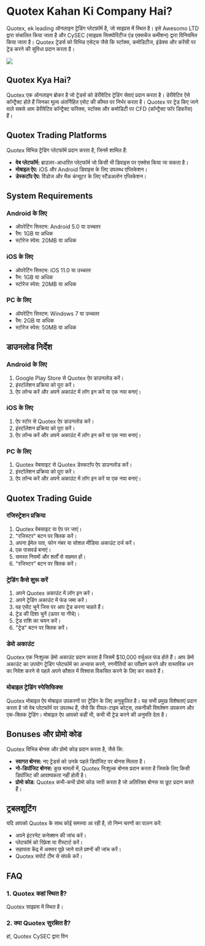 # Quotex Kahan Ki Company Hai?

Quotex, ek leading ऑनलाइन ट्रेडिंग प्लेटफ़ॉर्म है, जो साइप्रस में स्थित है। इसे
Awesomo LTD द्वारा संचालित किया जाता है और CySEC (साइप्रस सिक्योरिटीज एंड
एक्सचेंज कमीशन) द्वारा विनियमित किया जाता है। Quotex ट्रेडर्स को विभिन्न एसेट्स जैसे
कि स्टॉक्स, कमोडिटीज, इंडेक्स और करेंसी पर ट्रेड करने की सुविधा प्रदान करता है।

[![](https://static.quotex.io/files/4_en/300_250.jpg)](https://traff.sbs/brokerqxlid)

## Quotex Kya Hai?

Quotex एक ऑनलाइन ब्रोकर है जो ट्रेडर्स को डेरीवेटिव ट्रेडिंग सेवाएं प्रदान करता है।
डेरीवेटिव ऐसे कॉन्ट्रैक्ट होते हैं जिनका मूल्य अंतर्निहित एसेट की कीमत पर निर्भर करता है।
Quotex पर ट्रेड किए जाने वाले सबसे आम डेरीवेटिव कॉन्ट्रैक्ट फॉरेक्स, स्टॉक्स और कमोडिटी
पर CFD (कॉन्ट्रैक्ट फॉर डिफरेंस) हैं।

## Quotex Trading Platforms

Quotex विभिन्न ट्रेडिंग प्लेटफॉर्म प्रदान करता है, जिनमें शामिल हैं:

-   **वेब प्लेटफॉर्म:** ब्राउज़र-आधारित प्लेटफॉर्म जो किसी भी डिवाइस पर एक्सेस किया
    जा सकता है।
-   **मोबाइल ऐप:** iOS और Android डिवाइस के लिए उपलब्ध एप्लिकेशन।
-   **डेस्कटॉप ऐप:** विंडोज और मैक कंप्यूटर के लिए स्टैंडअलोन एप्लिकेशन।

## System Requirements

### Android के लिए

-   ऑपरेटिंग सिस्टम: Android 5.0 या उच्चतर
-   रैम: 1GB या अधिक
-   स्टोरेज स्पेस: 20MB या अधिक

### iOS के लिए

-   ऑपरेटिंग सिस्टम: iOS 11.0 या उच्चतर
-   रैम: 1GB या अधिक
-   स्टोरेज स्पेस: 20MB या अधिक

### PC के लिए

-   ऑपरेटिंग सिस्टम: Windows 7 या उच्चतर
-   रैम: 2GB या अधिक
-   स्टोरेज स्पेस: 50MB या अधिक

## डाउनलोड निर्देश

### Android के लिए

1.  Google Play Store से Quotex ऐप डाउनलोड करें।
2.  इंस्टॉलेशन प्रक्रिया को पूरा करें।
3.  ऐप लॉन्च करें और अपने अकाउंट में लॉग इन करें या एक नया बनाएं।

### iOS के लिए

1.  ऐप स्टोर से Quotex ऐप डाउनलोड करें।
2.  इंस्टॉलेशन प्रक्रिया को पूरा करें।
3.  ऐप लॉन्च करें और अपने अकाउंट में लॉग इन करें या एक नया बनाएं।

### PC के लिए

1.  Quotex वेबसाइट से Quotex डेस्कटॉप ऐप डाउनलोड करें।
2.  इंस्टॉलेशन प्रक्रिया को पूरा करें।
3.  ऐप लॉन्च करें और अपने अकाउंट में लॉग इन करें या एक नया बनाएं।

## Quotex Trading Guide

### रजिस्ट्रेशन प्रक्रिया

1.  Quotex वेबसाइट या ऐप पर जाएं।
2.  "रजिस्टर" बटन पर क्लिक करें।
3.  अपना ईमेल पता, फोन नंबर या सोशल मीडिया अकाउंट दर्ज करें।
4.  एक पासवर्ड बनाएं।
5.  समस्त नियमों और शर्तों से सहमत हों।
6.  "रजिस्टर" बटन पर क्लिक करें।

### ट्रेडिंग कैसे शुरू करें

1.  अपने Quotex अकाउंट में लॉग इन करें।
2.  अपने ट्रेडिंग अकाउंट में फंड जमा करें।
3.  वह एसेट चुनें जिस पर आप ट्रेड करना चाहते हैं।
4.  ट्रेड की दिशा चुनें (ऊपर या नीचे)।
5.  ट्रेड राशि का चयन करें।
6.  "ट्रेड" बटन पर क्लिक करें।

### डेमो अकाउंट

Quotex एक निःशुल्क डेमो अकाउंट प्रदान करता है जिसमें \$10,000 वर्चुअल फंड होते हैं। आप
डेमो अकाउंट का उपयोग ट्रेडिंग प्लेटफॉर्म का अभ्यास करने, रणनीतियों का परीक्षण करने और
वास्तविक धन का निवेश करने से पहले अपने कौशल में विश्वास विकसित करने के लिए कर सकते
हैं।

### मोबाइल ट्रेडिंग स्पेसिफिक्स

Quotex मोबाइल ऐप मोबाइल उपकरणों पर ट्रेडिंग के लिए अनुकूलित है। यह सभी प्रमुख
विशेषताएं प्रदान करता है जो वेब प्लेटफॉर्म पर उपलब्ध हैं, जैसे कि रीयल-टाइम कोट्स,
तकनीकी विश्लेषण उपकरण और एक-क्लिक ट्रेडिंग। मोबाइल ऐप आपको कहीं भी, कभी भी ट्रेड
करने की अनुमति देता है।

## Bonuses और प्रोमो कोड

Quotex विभिन्न बोनस और प्रोमो कोड प्रदान करता है, जैसे कि:

-   **स्वागत बोनस:** नए ट्रेडर्स को उनके पहले डिपॉजिट पर बोनस मिलता है।
-   **नो-डिपॉजिट बोनस:** कुछ मामलों में, Quotex निःशुल्क बोनस प्रदान करता है
    जिसके लिए किसी डिपॉजिट की आवश्यकता नहीं होती है।
-   **प्रोमो कोड:** Quotex कभी-कभी प्रोमो कोड जारी करता है जो अतिरिक्त बोनस
    या छूट प्रदान करते हैं।

## ट्रबलशूटिंग

यदि आपको Quotex के साथ कोई समस्या आ रही है, तो निम्न चरणों का पालन करें:

-   अपने इंटरनेट कनेक्शन की जांच करें।
-   प्लेटफॉर्म को रिफ्रेश या रीस्टार्ट करें।
-   सहायता केंद्र में अक्सर पूछे जाने वाले प्रश्नों की जांच करें।
-   Quotex सपोर्ट टीम से संपर्क करें।

## FAQ

### 1. Quotex कहां स्थित है?

Quotex साइप्रस में स्थित है।

### 2. क्या Quotex सुरक्षित है?

हां, Quotex CySEC द्वारा विन

